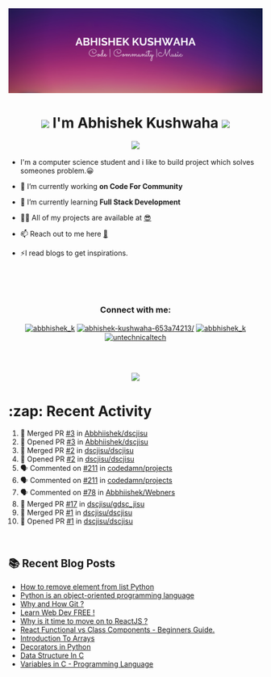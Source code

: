 <img src="./profileheader.png">

<h1 align="center"> <img src="https://c.tenor.com/HO7EBVsu04oAAAAi/pikachu-pokemon.gif" width="50"> I'm Abhishek Kushwaha <img src="https://cdn.discordapp.com/emojis/852778687958482944.gif?v=1" width="50"></h1>
<p align="center">
  <img src="https://readme-typing-svg.herokuapp.com?color=00FFFF&width=380&height=45&lines=UG+at+JIS+UNIVERSITY;GDSC+Lead+22;Discord+Bot+Developer;Full+Stack+Developer;Open-Source+Enthusiast;Nice+To+Meet+You+...;&center=true">
  </p>





- I'm a computer science student and i like to build project which solves someones problem.😀

- 🔭 I’m currently working **on Code For Community**

- 🌱 I’m currently learning **Full Stack Development**

- 👨‍💻 All of my projects are available at [😎](https://github.com/Abbhiishek)

- 📫 Reach out to me here **[📧](abhishekkushwaha1479@gmail.com)**

- ⚡I read blogs to get inspirations.

<br>
<br>
<br>

<h3  align="center">Connect with me:</h3>
<p  align="center">
<a href="https://twitter.com/abbhishek_k" target="blank"><img align="center" src="https://raw.githubusercontent.com/rahuldkjain/github-profile-readme-generator/master/src/images/icons/Social/twitter.svg" alt="abbhishek_k" height="30" width="40" /></a>
<a href="https://linkedin.com/in/abhishek-kushwaha-653a74213/" target="blank"><img align="center" src="https://raw.githubusercontent.com/rahuldkjain/github-profile-readme-generator/master/src/images/icons/Social/linked-in-alt.svg" alt="abhishek-kushwaha-653a74213/" height="30" width="40" /></a>
<a href="https://instagram.com/abbhishek_k" target="blank"><img align="center" src="https://raw.githubusercontent.com/rahuldkjain/github-profile-readme-generator/master/src/images/icons/Social/instagram.svg" alt="abbhishek_k" height="30" width="40" /></a>
<a href="https://www.youtube.com/c/UCDV_cwac9byivL5hvpU9mHQ" target="blank"><img align="center" src="https://raw.githubusercontent.com/rahuldkjain/github-profile-readme-generator/master/src/images/icons/Social/youtube.svg" alt="untechnicaltech" height="30" width="40" /></a>

</p>
<br>
<br>
<p align="center">

<img src="https://www.holopin.io/api/user/board?user=abbhiishek" >
<h1>:zap: Recent Activity</h1>

<!--START_SECTION:activity-->
1. 🎉 Merged PR [#3](https://github.com/Abbhiishek/dscjisu/pull/3) in [Abbhiishek/dscjisu](https://github.com/Abbhiishek/dscjisu)
2. 💪 Opened PR [#3](https://github.com/Abbhiishek/dscjisu/pull/3) in [Abbhiishek/dscjisu](https://github.com/Abbhiishek/dscjisu)
3. 🎉 Merged PR [#2](https://github.com/dscjisu/dscjisu/pull/2) in [dscjisu/dscjisu](https://github.com/dscjisu/dscjisu)
4. 💪 Opened PR [#2](https://github.com/dscjisu/dscjisu/pull/2) in [dscjisu/dscjisu](https://github.com/dscjisu/dscjisu)
5. 🗣 Commented on [#211](https://github.com/codedamn/projects/issues/211) in [codedamn/projects](https://github.com/codedamn/projects)
6. 🗣 Commented on [#211](https://github.com/codedamn/projects/issues/211) in [codedamn/projects](https://github.com/codedamn/projects)
7. 🗣 Commented on [#78](https://github.com/Abbhiishek/Webners/issues/78) in [Abbhiishek/Webners](https://github.com/Abbhiishek/Webners)
8. 🎉 Merged PR [#17](https://github.com/dscjisu/gdsc_jisu/pull/17) in [dscjisu/gdsc_jisu](https://github.com/dscjisu/gdsc_jisu)
9. 🎉 Merged PR [#1](https://github.com/dscjisu/dscjisu/pull/1) in [dscjisu/dscjisu](https://github.com/dscjisu/dscjisu)
10. 💪 Opened PR [#1](https://github.com/dscjisu/dscjisu/pull/1) in [dscjisu/dscjisu](https://github.com/dscjisu/dscjisu)
<!--END_SECTION:activity-->
</p>
<br>

  
## :books: Recent Blog Posts

<!-- BLOG-POST-LIST:START -->
- [How to remove element from list Python](https://dev.to/abbhiishek/how-to-remove-element-from-list-python-22d6)
- [Python is an object-oriented programming language](https://dev.to/abbhiishek/python-an-object-oriented-programming-language-2ob8)
- [Why and How Git ?](https://dev.to/abbhiishek/why-and-how-git--25cl)
- [Learn Web Dev FREE !](https://dev.to/abbhiishek/learn-web-dev-free--2pl9)
- [Why is it time to move on to ReactJS ?](https://dev.to/abbhiishek/why-is-it-time-to-move-on-to-reactjs--4na1)
- [React Functional vs Class Components - Beginners Guide.](https://dev.to/abbhiishek/react-functional-vs-class-components-beginners-guide-4ca3)
- [Introduction To Arrays](https://dev.to/abbhiishek/introduction-to-arrays-4d59)
- [Decorators in Python](https://dev.to/abbhiishek/decorators-in-python-cm7)
- [Data Structure In C](https://dev.to/abbhiishek/data-structure-in-c-126l)
- [Variables in C - Programming Language](https://dev.to/abbhiishek/variables-in-c-programming-language-54m9)
<!-- BLOG-POST-LIST:END -->
